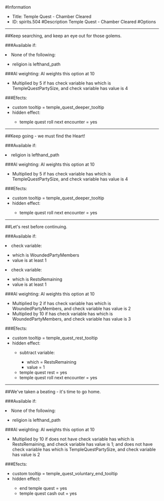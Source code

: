 #Information
 - Title: Temple Quest - Chamber Cleared
 - ID: spirits.504
#Description
Temple Quest - Chamber Cleared
#Options

___
##Keep searching, and keep an eye out for those golems.

###Available if:
<li>None of the following:</li><ul><li>religion is lefthand_path</li></ul>

###AI weighting:
AI weights this option at 10
 - Multiplied by 5 if has check variable has which is TempleQuestPartySize, and check variable has value is 4


###Efects:<ul><li>custom tooltip = temple_quest_deeper_tooltip</li><li>hidden effect:</li><ul><li>temple quest roll next encounter = yes</li></ul></ul>

___
##Keep going - we must find the Heart!

###Available if:
<li>religion is lefthand_path</li>

###AI weighting:
AI weights this option at 10
 - Multiplied by 5 if has check variable has which is TempleQuestPartySize, and check variable has value is 4


###Efects:<ul><li>custom tooltip = temple_quest_deeper_tooltip</li><li>hidden effect:</li><ul><li>temple quest roll next encounter = yes</li></ul></ul>

___
##Let's rest before continuing.

###Available if:
<li>check variable:</li><ul><li>which is WoundedPartyMembers</li><li>value is at least 1</li></ul><li>check variable:</li><ul><li>which is RestsRemaining</li><li>value is at least 1</li></ul>

###AI weighting:
AI weights this option at 10
 - Multiplied by 2 if has check variable has which is WoundedPartyMembers, and check variable has value is 2
 - Multiplied by 10 if has check variable has which is WoundedPartyMembers, and check variable has value is 3


###Efects:<ul><li>custom tooltip = temple_quest_rest_tooltip</li><li>hidden effect:</li><ul><li>subtract variable:</li><ul><li>which = RestsRemaining</li><li>value = 1</li></ul><li>temple quest rest = yes</li><li>temple quest roll next encounter = yes</li></ul></ul>

___
##We've taken a beating - it's time to go home.

###Available if:
<li>None of the following:</li><ul><li>religion is lefthand_path</li></ul>

###AI weighting:
AI weights this option at 10
 - Multiplied by 10 if does not have check variable has which is RestsRemaining, and check variable has value is 1; and does not have check variable has which is TempleQuestPartySize, and check variable has value is 2


###Efects:<ul><li>custom tooltip = temple_quest_voluntary_end_tooltip</li><li>hidden effect:</li><ul><li>end temple quest = yes</li><li>temple quest cash out = yes</li></ul></ul>
